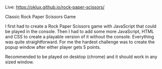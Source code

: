 Live: https://oklux.github.io/rock-paper-scissors/

Classic Rock Paper Scissors Game

I first had to create a Rock Paper Scissors game with JavaScript that could be played in the console. Then I had to add some more JavaScript, HTML and CSS to create a playable version of it without the console. Everything was quite straightforward. For me the hardest challenge was to create the popup window after either player gets 5 points.

Recommended to be played on desktop (chrome) and it should work in any sized window.
